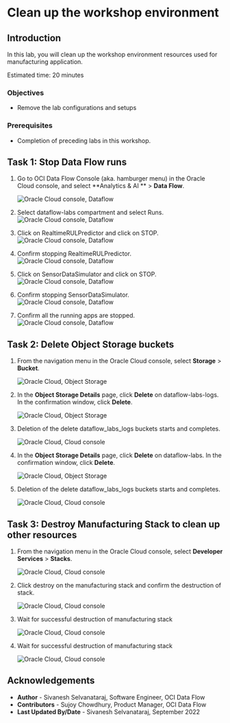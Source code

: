 # Clean up the workshop environment

## Introduction

In this lab, you will clean up the workshop environment resources used for manufacturing application.

Estimated time: 20 minutes

### Objectives

* Remove the lab configurations and setups

### Prerequisites

* Completion of preceding labs in this workshop.

## Task 1: Stop Data Flow runs

1. Go to OCI Data Flow Console (aka. hamburger menu) in the Oracle Cloud console, and select **Analytics & AI ** &gt; **Data Flow**.

   ![Oracle Cloud console, Dataflow](images/dataflow-menu.png " ")

2. Select dataflow-labs compartment and select Runs.
   ![Oracle Cloud console, Dataflow](images/runs-compartment.png " ")

3. Click on RealtimeRULPredictor and click on STOP.
   ![Oracle Cloud console, Dataflow](images/predictor-stopping.png " ")

4. Confirm stopping RealtimeRULPredictor.
   ![Oracle Cloud console, Dataflow](images/confirm-predictor-stop.png " ")

5. Click on SensorDataSimulator and click on STOP.
   ![Oracle Cloud console, Dataflow](images/simulator-stopping.png " ")

6. Confirm stopping SensorDataSimulator.
   ![Oracle Cloud console, Dataflow](images/confirm-simulator-stop.png " ")

7. Confirm all the running apps are stopped.
   ![Oracle Cloud console, Dataflow](images/stop-runs.png " ")



## Task 2: Delete Object Storage buckets

1. From the navigation menu in the Oracle Cloud console, select **Storage** &gt; **Bucket**.

    ![Oracle Cloud, Object Storage](images/object-storage-menu.png " ")

2. In the **Object Storage Details** page, click **Delete** on dataflow-labs-logs. In the confirmation window, click **Delete**.

   ![Oracle Cloud, Object Storage](images/delete-logs-bucket.png " ")   

3. Deletion of the delete dataflow_labs_logs buckets starts and completes.

    ![Oracle Cloud, Cloud console](images/delete-logs-success.png " ")    

4. In the **Object Storage Details** page, click **Delete** on dataflow-labs. In the confirmation window, click **Delete**.

   ![Oracle Cloud, Object Storage](images/delete-dataflow-labs.png " ")

5. Deletion of the delete dataflow_labs_logs buckets starts and completes.

   ![Oracle Cloud, Cloud console](images/delete-dataflow-labs-success.png " ")



## Task 3: Destroy Manufacturing Stack to clean up other resources

1. From the navigation menu in the Oracle Cloud console, select **Developer Services** &gt; **Stacks**. 

    ![Oracle Cloud, Cloud console](images/stack-menu.png " ")       

2. Click destroy on the manufacturing stack and confirm the destruction of stack.

    ![Oracle Cloud, Cloud console](images/destroy-click.png " ")    

3. Wait for successful destruction of manufacturing stack

   ![Oracle Cloud, Cloud console](images/destroy-progress.png " ")

4. Wait for successful destruction of manufacturing stack

   ![Oracle Cloud, Cloud console](images/destroy-succeeded.png " ")

## Acknowledgements
- **Author** -  Sivanesh Selvanataraj, Software Engineer, OCI Data Flow
- **Contributors** - Sujoy Chowdhury, Product Manager, OCI Data Flow
- **Last Updated By/Date** - Sivanesh Selvanataraj, September 2022

